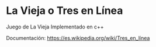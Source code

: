 # La Vieja o Tres en Línea
Juego de La Vieja Implementado en c++

Documentación: https://es.wikipedia.org/wiki/Tres_en_línea
